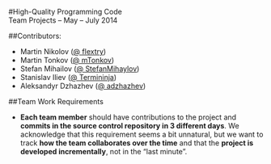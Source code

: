 #High-Quality Programming Code <br/>Team Projects – May – July 2014

##Contributors:
* Martin Nikolov ([@ flextry](https://github.com/flextry))
* Martin Tonkov ([@ mTonkov](https://github.com/mTonkov))
* Stefan Mihailov ([@ StefanMihaylov](https://github.com/StefanMihaylov))
* Stanislav Iliev ([@ Termininja](https://github.com/Termininja))
* Aleksandyr Dzhazhev ([@ adzhazhev](https://github.com/adzhazhev))

##Team Work Requirements
* **Each team member** should have contributions to the project and **commits in the source control
repository in 3 different days**. We acknowledge that this requirement seems a bit unnatural, but
we want to track **how the team collaborates over the time** and that the **project is developed
incrementally**, not in the “last minute”.
